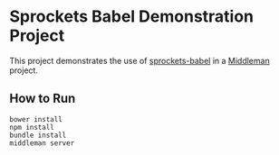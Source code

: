 # Sprockets Babel Demonstration Project
  
This project demonstrates the use of
[sprockets-babel](https://github.com/70mainstreet/sprockets-babel) in a
[Middleman](https://github.com/middleman/middleman) project.

## How to Run

```
bower install
npm install
bundle install
middleman server
```
